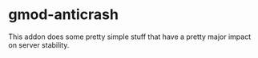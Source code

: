# gmod-anticrash
This addon does some pretty simple stuff that have a pretty major impact on server stability.
